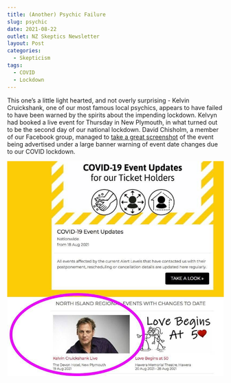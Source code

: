 ```yaml
---
title: (Another) Psychic Failure
slug: psychic
date: 2021-08-22
outlet: NZ Skeptics Newsletter
layout: Post
categories:
  - Skepticism
tags:
  - COVID
  - Lockdown
---
```


This one’s a little light hearted, and not overly surprising - Kelvin Cruickshank, one of our most famous local psychics, appears to have failed to have been warned by the spirits about the impending lockdown. Kelvyn had booked a live event for Thursday in New Plymouth, in what turned out to be the second day of our national lockdown. David Chisholm, a member of our Facebook group, managed to [take a great screenshot](https://www.facebook.com/groups/nzskeptics/posts/10158133853147761/) of the event being advertised under a large banner warning of event date changes due to our COVID lockdown.

<!-- more -->

![Kelvin](./233477383_4818791894800907_7216758120830589315_n.jpg)
